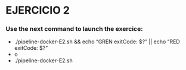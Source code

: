 #  EJERCICIO 2


### Use the next command to launch the exercice:
* ./pipeline-docker-E2.sh  && echo “GREN exitCode: $?” || echo “RED exitCode: $?”
* o 
* ./pipeline-docker-E2.sh 
 


